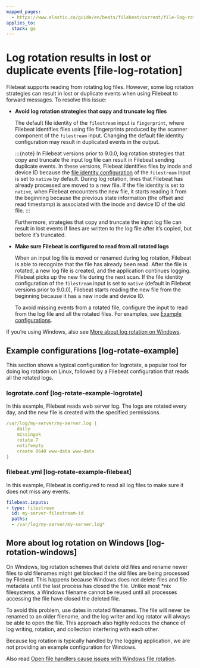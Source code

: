 ```yaml
---
mapped_pages:
  - https://www.elastic.co/guide/en/beats/filebeat/current/file-log-rotation.html
applies_to:
  stack: ga
---
```


# Log rotation results in lost or duplicate events [file-log-rotation]

Filebeat supports reading from rotating log files. However, some log rotation strategies can result in lost or duplicate events when using Filebeat to forward messages. To resolve this issue:

* **Avoid log rotation strategies that copy and truncate log files**

    The default file identity of the `filestream` input is `fingerprint`, where Filebeat identifies files using file fingerprints produced by the scanner component of the `filestream` input. Changing the default file identity configuration may result in duplicated events in the output.

    :::{note}
    In Filebeat versions prior to 9.0.0, log rotation strategies that copy and truncate the input log file can result in Filebeat sending duplicate events. In these versions, Filebeat identifies files by inode and device ID because the [file identity configuration](filebeat-input-filestream.md#filebeat-input-filestream-file-identity) of the `filestream` input is set to `native` by default. During log rotation, lines that Filebeat has already processed are moved to a new file. If the file identity is set to `native`, when Filebeat encounters the new file, it starts reading it from the beginning because the previous state information (the offset and read timestamp) is associated with the inode and device ID of the old file.
    :::

    Furthermore, strategies that copy and truncate the input log file can result in lost events if lines are written to the log file after it’s copied, but before it’s truncated.

* **Make sure Filebeat is configured to read from all rotated logs**

    When an input log file is moved or renamed during log rotation, Filebeat is able to recognize that the file has already been read. After the file is rotated, a new log file is created, and the application continues logging. Filebeat picks up the new file during the next scan. If the file identity configuration of the `filestream` input is set to `native` (default in Filebeat versions prior to 9.0.0), Filebeat starts reading the new file from the beginning because it has a new inode and device ID.

    To avoid missing events from a rotated file, configure the input to read from the log file and all the rotated files. For examples, see [Example configurations](#log-rotate-example).


If you’re using Windows, also see [More about log rotation on Windows](#log-rotation-windows).


## Example configurations [log-rotate-example]

This section shows a typical configuration for logrotate, a popular tool for doing log rotation on Linux, followed by a Filebeat configuration that reads all the rotated logs.


### logrotate.conf [log-rotate-example-logrotate]

In this example, Filebeat reads web server log. The logs are rotated every day, and the new file is created with the specified permissions.

```yaml
/var/log/my-server/my-server.log {
    daily
    missingok
    rotate 7
    notifempty
    create 0640 www-data www-data
}
```


### filebeat.yml [log-rotate-example-filebeat]

In this example, Filebeat is configured to read all log files to make sure it does not miss any events.

```yaml
filebeat.inputs:
- type: filestream
  id: my-server-filestream-id
  paths:
  - /var/log/my-server/my-server.log*
```


## More about log rotation on Windows [log-rotation-windows]

On Windows, log rotation schemes that delete old files and rename newer files to old filenames might get blocked if the old files are being processed by Filebeat. This happens because Windows does not delete files and file metadata until the last process has closed the file. Unlike most *nix filesystems, a Windows filename cannot be reused until all processes accessing the file have closed the deleted file.

To avoid this problem, use dates in rotated filenames. The file will never be renamed to an older filename, and the log writer and log rotator will always be able to open the file. This approach also highly reduces the chance of log writing, rotation, and collection interfering with each other.

Because log rotation is typically handled by the logging application, we are not providing an example configuration for Windows.

Also read [Open file handlers cause issues with Windows file rotation](/reference/filebeat/windows-file-rotation.md).

